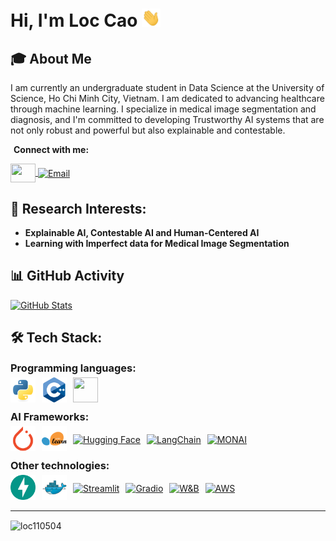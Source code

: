 <h1 align="left"> Hi, I'm Loc Cao <img src="https://raw.githubusercontent.com/ABSphreak/ABSphreak/master/gifs/Hi.gif" width="30"></h1>


## 🎓 About Me
I am currently an undergraduate student in Data Science at the University of Science, Ho Chi Minh City, Vietnam. I am dedicated to advancing healthcare through machine learning. I specialize in medical image segmentation and diagnosis, and I'm committed to developing Trustworthy AI systems that are not only robust and powerful but also explainable and contestable.

<h4 style="margin:5px ;">Connect with me:</h4>
<p align="left"> 
  <a href="https://www.linkedin.com/in/loccao1105" target="blank">
    <img align="center" src="https://raw.githubusercontent.com/rahuldkjain/github-profile-readme-generator/master/src/images/icons/Social/linked-in-alt.svg" height="30" width="40" />
  </a>
  <a href="mailto:chloc22@clc.fitus.edu.vn" target="_blank">
    <img align="center" src="https://img.icons8.com/ios-filled/50/000000/gmail.png" width="40" height="40" alt="Email"/>
  </a>
</p>

## 🔬 Research Interests:
- **Explainable AI, Contestable AI and Human-Centered AI**
- **Learning with Imperfect data for Medical Image Segmentation**

## 📊 **GitHub Activity** 

[![GitHub Stats](https://github-readme-stats.vercel.app/api?username=loc110504&show_icons=true&theme=dark)](https://github.com/loc110504)

## 🛠️ Tech Stack:
<h3 style="margin:5px 0;">Programming languages:</h3>
<div style="display: flex; flex-wrap: wrap; gap: 10px; align-items: center; margin-bottom:10px;">
<a href="https://www.python.org">
  <img src="https://raw.githubusercontent.com/devicons/devicon/master/icons/python/python-original.svg" width="40" height="40"/>
</a>
<a href="https://isocpp.org/">
  <img src="https://raw.githubusercontent.com/devicons/devicon/master/icons/cplusplus/cplusplus-original.svg" width="40" height="40"/>
</a>
<a href="https://en.wikipedia.org/wiki/SQL">
  <img src="https://www.svgrepo.com/show/331760/sql-database-generic.svg" width="40" height="40"/>
</a>
</div>

<h3 style="margin:5px 0;">AI Frameworks:</h3>
<div style="display: flex; flex-wrap: wrap; gap: 10px; align-items: center; margin-bottom:10px;">
  <a href="https://pytorch.org/" target="_blank" rel="noopener noreferrer">
    <img src="https://raw.githubusercontent.com/devicons/devicon/master/icons/pytorch/pytorch-original.svg" width="40" height="40" alt="PyTorch"/>
  </a>
  <a href="https://scikit-learn.org/" target="_blank" rel="noopener noreferrer">
    <img src="https://raw.githubusercontent.com/devicons/devicon/master/icons/scikitlearn/scikitlearn-original.svg" width="40" height="40" alt="Scikit-learn"/>
  </a>
  <a href="https://huggingface.co/" target="_blank" rel="noopener noreferrer">
    <img src="https://huggingface.co/front/assets/huggingface_logo.svg" width="40" height="40" alt="Hugging Face"/>
  </a>
  <a href="https://www.langchain.com/" target="_blank" rel="noopener noreferrer">
    <img src="https://avatars.githubusercontent.com/u/126733545?s=200&v=4" width="40" height="40" alt="LangChain"/>
  </a>
  <a href="https://monai.io/" target="_blank" rel="noopener noreferrer">
    <img src="https://raw.githubusercontent.com/Project-MONAI/MONAI/dev/docs/images/MONAI-logo-color.png" width="60" height="40" alt="MONAI"/>
  </a>
</div>

<h3 style="margin:5px 0;">Other technologies:</h3>
<div style="display: flex; flex-wrap: wrap; gap: 10px; align-items: center;">
  <a href="https://fastapi.tiangolo.com/" target="_blank" rel="noopener noreferrer">
    <img src="https://raw.githubusercontent.com/devicons/devicon/master/icons/fastapi/fastapi-original.svg" width="40" height="40" alt="FastAPI"/>
  </a>
  <a href="https://www.docker.com/" target="_blank" rel="noopener noreferrer">
    <img src="https://raw.githubusercontent.com/devicons/devicon/master/icons/docker/docker-original.svg" width="40" height="40" alt="Docker"/>
  </a>
  <a href="https://streamlit.io/" target="_blank" rel="noopener noreferrer">
    <img src="https://streamlit.io/images/brand/streamlit-mark-color.png" width="40" height="40" alt="Streamlit"/>
  </a>
  <a href="https://gradio.app/" target="_blank" rel="noopener noreferrer">
    <img src="https://avatars.githubusercontent.com/u/73991455?s=200&v=4" width="40" height="40" alt="Gradio"/>
  </a>
  <a href="https://wandb.ai/" target="_blank" rel="noopener noreferrer">
    <img src="https://raw.githubusercontent.com/wandb/assets/main/wandb-dots-logo.svg" width="40" height="40" alt="W&B"/>
  </a>
  <a href="https://aws.amazon.com/" target="_blank" rel="noopener noreferrer">
    <img src="https://upload.wikimedia.org/wikipedia/commons/9/93/Amazon_Web_Services_Logo.svg" width="40" height="40" alt="AWS"/>
  </a>
</div>

---

<p>
  <img align="center" src="https://github-readme-stats.vercel.app/api/top-langs?username=loc110504&show_icons=true&locale=en&layout=compact" alt="loc110504" />
</p>




